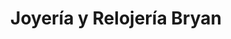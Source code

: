 ---
title: "Joyería y Relojería Bryan"
url: /retalhuleu/joyeria-y-relojeria-bryan/
shop: joyería
---